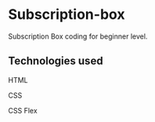 # Subscription-box
Subscription Box coding for beginner level.

## Technologies used
HTML

CSS

CSS Flex
## 

